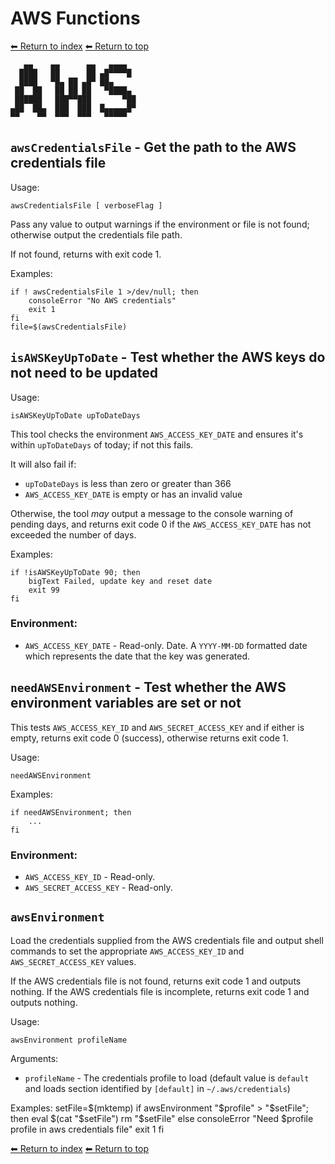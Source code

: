 # AWS Functions

[⬅ Return to index](index.md)
[⬅ Return to top](../index.md)

       ▄▄    ▄▄      ▄▄   ▄▄▄▄
      ████   ██      ██ ▄█▀▀▀▀█
      ████   ▀█▄ ██ ▄█▀ ██▄
     ██  ██   ██ ██ ██   ▀████▄
     ██████   ███▀▀███       ▀██
    ▄██  ██▄  ███  ███  █▄▄▄▄▄█▀
    ▀▀    ▀▀  ▀▀▀  ▀▀▀   ▀▀▀▀▀

## `awsCredentialsFile` - Get the path to the AWS credentials file

Usage:

    awsCredentialsFile [ verboseFlag ]

Pass any value to output warnings if the environment or file is not found; otherwise output the credentials file path.

If not found, returns with exit code 1.

Examples:

    if ! awsCredentialsFile 1 >/dev/null; then
        consoleError "No AWS credentials"
        exit 1
    fi
    file=$(awsCredentialsFile)

## `isAWSKeyUpToDate` - Test whether the AWS keys do not need to be updated

Usage:

    isAWSKeyUpToDate upToDateDays

This tool checks the environment `AWS_ACCESS_KEY_DATE` and ensures it's within `upToDateDays` of today; if not this fails.

It will also fail if:

- `upToDateDays` is less than zero or greater than 366
- `AWS_ACCESS_KEY_DATE` is empty or has an invalid value

Otherwise, the tool *may* output a message to the console warning of pending days, and returns exit code 0 if the `AWS_ACCESS_KEY_DATE` has not exceeded the number of days.

Examples:

    if !isAWSKeyUpToDate 90; then
        bigText Failed, update key and reset date
        exit 99
    fi
### Environment:

- `AWS_ACCESS_KEY_DATE` - Read-only. Date. A `YYYY-MM-DD` formatted date which represents the date that the key was generated.

## `needAWSEnvironment` - Test whether the AWS environment variables are set or not

This tests `AWS_ACCESS_KEY_ID` and `AWS_SECRET_ACCESS_KEY` and if either is empty, returns exit code 0 (success), otherwise returns exit code 1.

Usage:

    needAWSEnvironment

Examples:

    if needAWSEnvironment; then
        ...
    fi

### Environment:

- `AWS_ACCESS_KEY_ID` - Read-only.
- `AWS_SECRET_ACCESS_KEY` - Read-only.

## `awsEnvironment`

Load the credentials supplied from the AWS credentials file and output shell commands to set the appropriate `AWS_ACCESS_KEY_ID` and `AWS_SECRET_ACCESS_KEY` values.

If the AWS credentials file is not found, returns exit code 1 and outputs nothing.
If the AWS credentials file is incomplete, returns exit code 1 and outputs nothing.

Usage:

    awsEnvironment profileName

Arguments:

- `profileName` - The credentials profile to load (default value is `default`  and loads section identified by `[default]` in `~/.aws/credentials`)

Examples:
    setFile=$(mktemp)
    if awsEnvironment "$profile" > "$setFile"; then
        eval $(cat "$setFile")
        rm "$setFile"
    else
        consoleError "Need $profile profile in aws credentials file"
        exit 1
    fi

[⬅ Return to index](index.md)
[⬅ Return to top](../index.md)